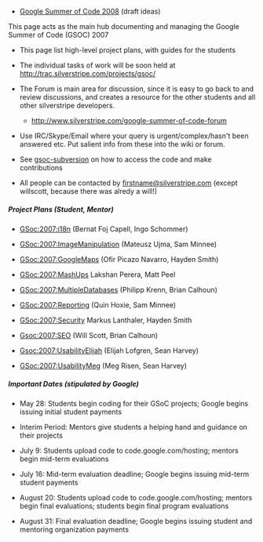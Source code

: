 

*  [ Google Summer of Code 2008](GSoc/2008) (draft ideas)



This page acts as the main hub documenting and managing the Google Summer of Code (GSOC) 2007 


*  This page list high-level project plans, with guides for the students

*  The individual tasks of work will be soon held at http://trac.silverstripe.com/projects/gsoc/

*  The Forum is main area for discussion, since it is easy to go back to and review discussions, and creates a resource
for the other students and all other silverstripe developers.
    * http://www.silverstripe.com/google-summer-of-code-forum

*  Use IRC/Skype/Email where your query is urgent/complex/hasn't been answered etc. Put salient info from these into the
wiki or forum.  

*  See [gsoc-subversion](gsoc-subversion) on how to access the code and make contributions

*  All people can be contacted by firstname@silverstripe.com (except willscott, because there was alredy a will!)

##### Project Plans (Student, Mentor)

*  [GSoc:2007:i18n](GSoc/2007/i18n) (Bernat Foj Capell, Ingo Schommer)

*  [GSoc:2007:ImageManipulation](GSoc/2007/ImageManipulation) (Mateusz Ujma, Sam Minnee)

*  [GSoc:2007:GoogleMaps](GSoc/2007/GoogleMaps) (Ofir Picazo Navarro, Hayden Smith)

*  [GSoc:2007:MashUps](GSoc/2007/MashUps) Lakshan Perera, Matt Peel

*  [GSoc:2007:MultipleDatabases](GSoc/2007/MultipleDatabases) (Philipp Krenn, Brian Calhoun)

*  [GSoc:2007:Reporting](GSoc/2007/Reporting) (Quin Hoxie, Sam Minnee)

*  [GSoc:2007:Security](GSoc/2007/Security) Markus Lanthaler, Hayden Smith

*  [Gsoc:2007:SEO](Gsoc/2007/SEO) (Will Scott, Brian Calhoun)

*  [Gsoc:2007:UsabilityElijah](Gsoc/2007/UsabilityElijah) (Elijah Lofgren, Sean Harvey)

*  [GSoc:2007:UsabilityMeg](GSoc/2007/UsabilityMeg) (Meg Risen, Sean Harvey)

##### Important Dates (stipulated by Google)

*  May 28: Students begin coding for their GSoC projects; Google begins issuing initial student payments

*  Interim Period: Mentors give students a helping hand and guidance on their projects

*  July 9: Students upload code to code.google.com/hosting; mentors begin mid-term evaluations

*  July 16: Mid-term evaluation deadline; Google begins issuing mid-term student payments

*  August 20: Students upload code to code.google.com/hosting; mentors begin final evaluations; students begin final
program evaluations

*  August 31: Final evaluation deadline; Google begins issuing student and mentoring organization payments

